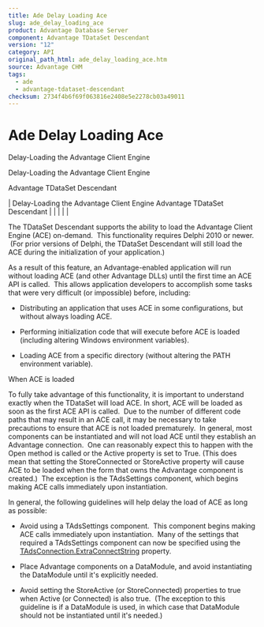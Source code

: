 ```yaml
---
title: Ade Delay Loading Ace
slug: ade_delay_loading_ace
product: Advantage Database Server
component: Advantage TDataSet Descendant
version: "12"
category: API
original_path_html: ade_delay_loading_ace.htm
source: Advantage CHM
tags:
  - ade
  - advantage-tdataset-descendant
checksum: 2734f4b6f69f063816e2408e5e2278cb03a49011
---
```


# Ade Delay Loading Ace

Delay-Loading the Advantage Client Engine

Delay-Loading the Advantage Client Engine

Advantage TDataSet Descendant

| Delay-Loading the Advantage Client Engine  Advantage TDataSet Descendant |  |  |  |  |

The TDataSet Descendant supports the ability to load the Advantage Client Engine (ACE) on-demand.  This functionality requires Delphi 2010 or newer.  (For prior versions of Delphi, the TDataSet Descendant will still load the ACE during the initialization of your application.)

As a result of this feature, an Advantage-enabled application will run without loading ACE (and other Advantage DLLs) until the first time an ACE API is called.  This allows application developers to accomplish some tasks that were very difficult (or impossible) before, including:

- Distributing an application that uses ACE in some configurations, but without always loading ACE.

- Performing initialization code that will execute before ACE is loaded (including altering Windows environment variables).

- Loading ACE from a specific directory (without altering the PATH environment variable).

When ACE is loaded

To fully take advantage of this functionality, it is important to understand exactly when the TDataSet will load ACE. In short, ACE will be loaded as soon as the first ACE API is called.  Due to the number of different code paths that may result in an ACE call, it may be necessary to take precautions to ensure that ACE is not loaded prematurely.  In general, most components can be instantiated and will not load ACE until they establish an Advantage connection.  One can reasonably expect this to happen with the Open method is called or the Active property is set to True. (This does mean that setting the StoreConnected or StoreActive property will cause ACE to be loaded when the form that owns the Advantage component is created.)  The exception is the TAdsSettings component, which begins making ACE calls immediately upon instantiation.

In general, the following guidelines will help delay the load of ACE as long as possible:

- Avoid using a TAdsSettings component.  This component begins making ACE calls immediately upon instantiation.  Many of the settings that required a TAdsSettings component can now be specified using the [TAdsConnection.ExtraConnectString](ade_extraconnectstring_tadscon.md) property.

- Place Advantage components on a DataModule, and avoid instantiating the DataModule until it's explicitly needed.

- Avoid setting the StoreActive (or StoreConnected) properties to true when Active (or Connected) is also true.  (The exception to this guideline is if a DataModule is used, in which case that DataModule should not be instantiated until it's needed.)
